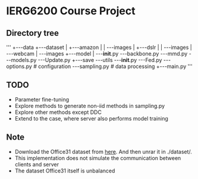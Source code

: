 # IERG6200 Course Project

## Directory tree
'''
+---data
+---dataset
|   +---amazon
|   |   \---images
|   +---dslr
|   |   \---images
|   \---webcam
|       \---images
+---model
|   \---__init__.py
    \---backbone.py
    \---mmd.py
    \---models.py
    \---Update.py
+---save
\---utils
    \---__init__.py
    \---Fed.py
    \---options.py      # configuration
    \---sampling.py     # data processing
+---main.py
'''

## TODO
+ Parameter fine-tuning
+ Explore methods to generate non-iid methods in sampling.py
+ Explore other methods except DDC
+ Extend to the case, where server also performs model training

## Note
+ Download the Office31 dataset from [here](https://pan.baidu.com/s/1o8igXT4#list/path=%2F). And then unrar it in ./dataset/.
+ This implementation does not simulate the communication between clients and server
+ The dataset Office31 itself is unbalanced